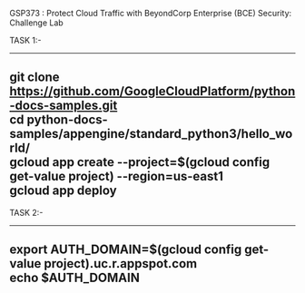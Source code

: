 GSP373 :  Protect Cloud Traffic with BeyondCorp Enterprise (BCE) Security: Challenge Lab 

TASK 1:-

---
git clone https://github.com/GoogleCloudPlatform/python-docs-samples.git  
cd python-docs-samples/appengine/standard_python3/hello_world/  
gcloud app create --project=$(gcloud config get-value project) --region=us-east1  
gcloud app deploy  
---

TASK 2:-

---
export AUTH_DOMAIN=$(gcloud config get-value project).uc.r.appspot.com  
echo $AUTH_DOMAIN  
---
